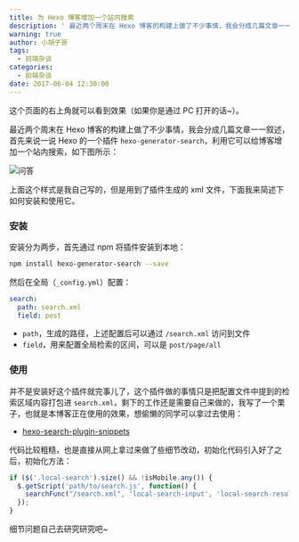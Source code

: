 ```yaml
---
title: 为 Hexo 博客增加一个站内搜索
description: ' 最近两个周末在 Hexo 博客的构建上做了不少事情，我会分成几篇文章一一叙述，首先来说一说 Hexo 的一个插件 `hexo-generator-search`，利用它可以给博客增加一个站内搜索'
warning: true
author: 小胡子哥
tags:
  - 前端杂谈
categories:
  - 前端杂谈
date: 2017-06-04 12:30:00
---
```

这个页面的右上角就可以看到效果（如果你是通过 PC 打开的话~）。

最近两个周末在 Hexo 博客的构建上做了不少事情，我会分成几篇文章一一叙述，首先来说一说 Hexo 的一个插件 `hexo-generator-search`，利用它可以给博客增加一个站内搜索，如下图所示：

![问答](https://www.barretlee.com/blogimgs/2017/06/04/hexo-blog-search-plugin.png)

上面这个样式是我自己写的，但是用到了插件生成的 xml 文件，下面我来简述下如何安装和使用它。

### 安装

安装分为两步，首先通过 npm 将插件安装到本地：

```bash
npm install hexo-generator-search --save
```

然后在全局（`_config.yml`）配置：

```yml
search:
  path: search.xml
  field: post
```

- `path`，生成的路径，上述配置后可以通过 `/search.xml` 访问到文件
- `field`，用来配置全局检索的区间，可以是 `post/page/all`

### 使用

并不是安装好这个插件就完事儿了，这个插件做的事情只是把配置文件中提到的检索区域内容打包进 `search.xml`，剩下的工作还是需要自己来做的，我写了一个栗子，也就是本博客正在使用的效果，想偷懒的同学可以拿过去使用：

- [hexo-search-plugin-snippets](https://github.com/barretlee/hexo-search-plugin-snippets)

代码比较粗糙，也是直接从网上拿过来做了些细节改动，初始化代码引入好了之后，初始化方法：

```js
if ($('.local-search').size() && !isMobile.any()) {
  $.getScript('path/to/search.js', function() {
    searchFunc("/search.xml", 'local-search-input', 'local-search-result');
  });
}
```

细节问题自己去研究研究吧~